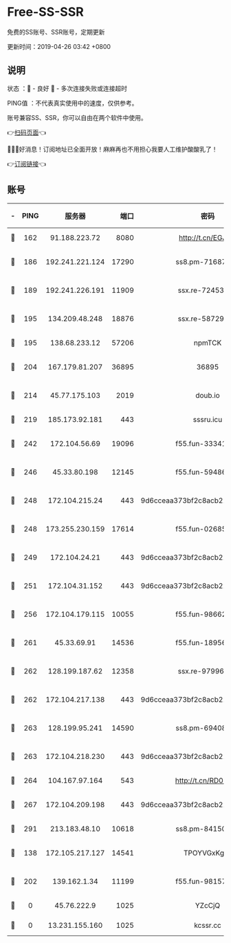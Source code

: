 # Free-SS-SSR

免费的SS账号、SSR账号，定期更新

更新时间：2019-04-26 03:42 +0800

## 说明

状态     ：🙂 - 良好 🙁 - 多次连接失败或连接超时

PING值   ：不代表真实使用中的速度，仅供参考。

账号兼容SS、SSR，你可以自由在两个软件中使用。

👉[扫码页面](https://liesauer.github.io/Free-SS-SSR/)👈

🎉🎉🎉好消息！订阅地址已全面开放！麻麻再也不用担心我要人工维护酸酸乳了！

👉[订阅链接](https://www.liesauer.net/yogurt/subscribe?ACCESS_TOKEN=DAYxR3mMaZAsaqUb)👈

## 账号

|-|PING|服务器|端口|密码|加密方式|区域|
|:----:|:----:|:-----:|-----:|:----:|:----:|:----:|
|🙂|162|91.188.223.72|8080|http://t.cn/EGJIyrl|rc4-md5|RU|
|🙂|186|192.241.221.124|17290|ss8.pm-71687354|aes-256-cfb|US|
|🙂|189|192.241.226.191|11909|ssx.re-72453562|aes-256-cfb|US|
|🙂|195|134.209.48.248|18876|ssx.re-58729794|aes-256-cfb|US|
|🙂|195|138.68.233.12|57206|npmTCK|rc4-md5|US|
|🙂|204|167.179.81.207|36895|36895|aes-256-cfb|JP|
|🙂|214|45.77.175.103|2019|doub.io|aes-128-ctr|SG|
|🙂|219|185.173.92.181|443|sssru.icu|rc4-md5|RU|
|🙂|242|172.104.56.69|19096|f55.fun-33341026|aes-256-cfb|SG|
|🙂|246|45.33.80.198|12145|f55.fun-59486192|aes-256-cfb|US|
|🙂|248|172.104.215.24|443|9d6cceaa373bf2c8acb22e60b6a58be6|aes-256-cfb|US|
|🙂|248|173.255.230.159|17614|f55.fun-02685738|aes-256-cfb|US|
|🙂|249|172.104.24.21|443|9d6cceaa373bf2c8acb22e60b6a58be6|aes-256-cfb|US|
|🙂|251|172.104.31.152|443|9d6cceaa373bf2c8acb22e60b6a58be6|aes-256-cfb|US|
|🙂|256|172.104.179.115|10055|f55.fun-98662025|aes-256-cfb|SG|
|🙂|261|45.33.69.91|14536|f55.fun-18956285|aes-256-cfb|US|
|🙂|262|128.199.187.62|12358|ssx.re-97996719|aes-256-cfb|SG|
|🙂|262|172.104.217.138|443|9d6cceaa373bf2c8acb22e60b6a58be6|aes-256-cfb|US|
|🙂|263|128.199.95.241|14590|ss8.pm-69408137|aes-256-cfb|SG|
|🙂|263|172.104.218.230|443|9d6cceaa373bf2c8acb22e60b6a58be6|aes-256-cfb|US|
|🙂|264|104.167.97.164|543|http://t.cn/RD0D7sx|rc4-md5|CA|
|🙂|267|172.104.209.198|443|9d6cceaa373bf2c8acb22e60b6a58be6|aes-256-cfb|US|
|🙂|291|213.183.48.10|10618|ss8.pm-84150584|rc4-md5|RU|
|🙂|138|172.105.217.127|14541|TPOYVGxKglpi|aes-256-cfb|JP|
|🙂|202|139.162.1.34|11199|f55.fun-98157787|aes-256-cfb|SG|
|🙁|0|45.76.222.9|1025|YZcCjQ|rc4-md5|JP|
|🙁|0|13.231.155.160|1025|kcssr.cc|rc4-md5|JP|
